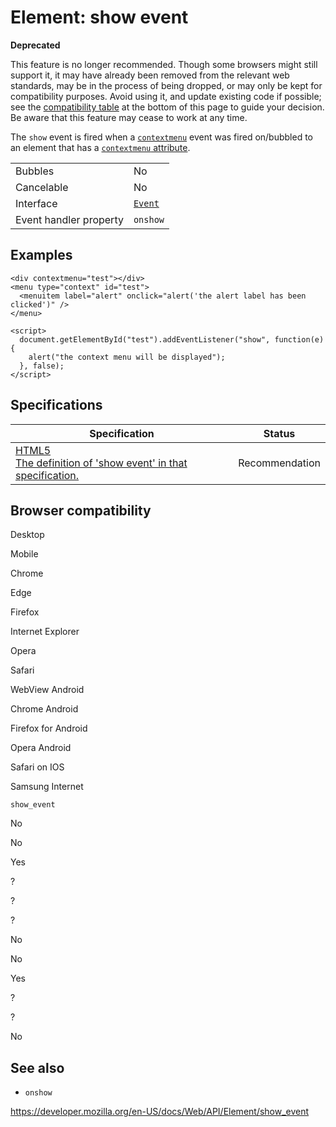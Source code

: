 # Element: show event

**Deprecated**

This feature is no longer recommended. Though some browsers might still support it, it may have already been removed from the relevant web standards, may be in the process of being dropped, or may only be kept for compatibility purposes. Avoid using it, and update existing code if possible; see the [compatibility table](#browser_compatibility) at the bottom of this page to guide your decision. Be aware that this feature may cease to work at any time.

The `show` event is fired when a [`contextmenu`](contextmenu_event) event was fired on/bubbled to an element that has a [`contextmenu` attribute](https://developer.mozilla.org/en-US/docs/Web/HTML/Global_attributes/contextmenu).

<table><tbody><tr class="odd"><td>Bubbles</td><td>No</td></tr><tr class="even"><td>Cancelable</td><td>No</td></tr><tr class="odd"><td>Interface</td><td><a href="../event"><code>Event</code></a></td></tr><tr class="even"><td>Event handler property</td><td><span class="page-not-created"><code>onshow</code></span></td></tr></tbody></table>

## Examples

    <div contextmenu="test"></div>
    <menu type="context" id="test">
      <menuitem label="alert" onclick="alert('the alert label has been clicked')" />
    </menu>

    <script>
      document.getElementById("test").addEventListener("show", function(e){
        alert("the context menu will be displayed");
      }, false);
    </script>

## Specifications

<table><thead><tr class="header"><th>Specification</th><th>Status</th></tr></thead><tbody><tr class="odd"><td><a href="https://www.w3.org/TR/html52/webappapis.html#handler-onshow">HTML5<br />
<span class="small">The definition of 'show event' in that specification.</span></a></td><td><span class="spec-rec">Recommendation</span></td></tr></tbody></table>

## Browser compatibility

Desktop

Mobile

Chrome

Edge

Firefox

Internet Explorer

Opera

Safari

WebView Android

Chrome Android

Firefox for Android

Opera Android

Safari on IOS

Samsung Internet

`show_event`

No

No

Yes

?

?

?

No

No

Yes

?

?

No

## See also

- <span class="page-not-created">`onshow`</span>

<a href="https://developer.mozilla.org/en-US/docs/Web/API/Element/show_event" class="_attribution-link">https://developer.mozilla.org/en-US/docs/Web/API/Element/show_event</a>
